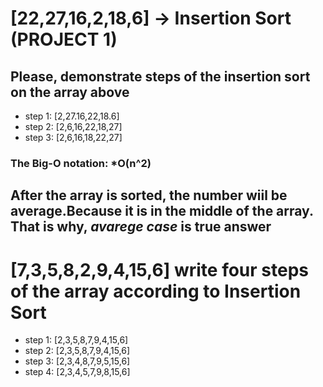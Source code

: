 # [22,27,16,2,18,6] -> Insertion Sort (PROJECT 1)
## Please, demonstrate steps of the insertion sort on the array above
- step 1: [2,27.16,22,18.6]
- step 2: [2,6,16,22,18,27]
- step 3: [2,6,16,18,22,27]
### The Big-O notation: *O(n^2)

## After the array is sorted, the number wiil be **average**.Because it is in the middle of the array. That is why, ***avarege case*** is true answer

# [7,3,5,8,2,9,4,15,6] write four steps of the array according to Insertion Sort
* step 1: [2,3,5,8,7,9,4,15,6]
* step 2: [2,3,5,8,7,9,4,15,6]
* step 3: [2,3,4,8,7,9,5,15,6]
* step 4: [2,3,4,5,7,9,8,15,6]


